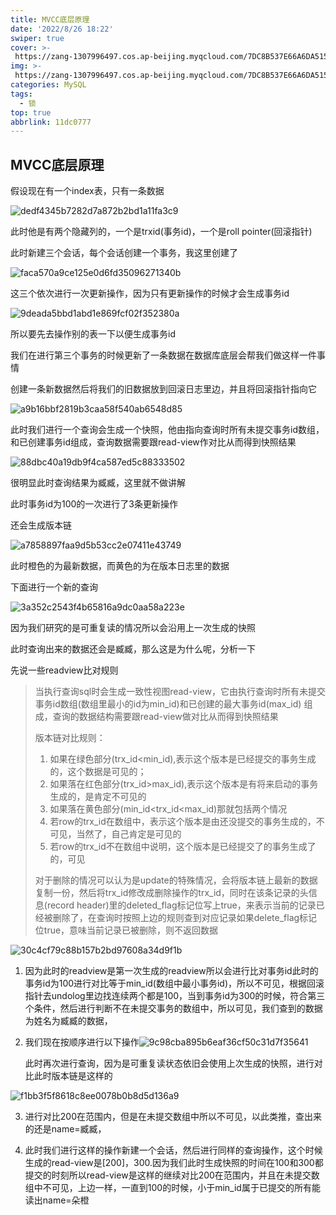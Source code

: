 ```yaml
---
title: MVCC底层原理
date: '2022/8/26 18:22'
swiper: true
cover: >-
 https://zang-1307996497.cos.ap-beijing.myqcloud.com/7DC8B537E66A6DA5150D7C5B7EB4EDAB.jpg
img: >-
 https://zang-1307996497.cos.ap-beijing.myqcloud.com/7DC8B537E66A6DA5150D7C5B7EB4EDAB.jpg
categories: MySQL
tags:
  - 锁
top: true
abbrlink: 11dc0777
---
```


## MVCC底层原理

假设现在有一个index表，只有一条数据

![dedf4345b7282d7a872b2bd1a11fa3c9](https://zangzang.oss-cn-beijing.aliyuncs.com/img/dedf4345b7282d7a872b2bd1a11fa3c9.png)

此时他是有两个隐藏列的，一个是trxid(事务id)，一个是roll pointer(回滚指针)

此时新建三个会话，每个会话创建一个事务，我这里创建了

![faca570a9ce125e0d6fd35096271340b](https://zangzang.oss-cn-beijing.aliyuncs.com/img/faca570a9ce125e0d6fd35096271340b.png)

这三个依次进行一次更新操作，因为只有更新操作的时候才会生成事务id

![9deada5bbd1abd1e869fcf02f352380a](https://zangzang.oss-cn-beijing.aliyuncs.com/img/9deada5bbd1abd1e869fcf02f352380a.png)

所以要先去操作别的表一下以便生成事务id

我们在进行第三个事务的时候更新了一条数据在数据库底层会帮我们做这样一件事情

创建一条新数据然后将我们的旧数据放到回滚日志里边，并且将回滚指针指向它

![a9b16bbf2819b3caa58f540ab6548d85](https://zangzang.oss-cn-beijing.aliyuncs.com/img/a9b16bbf2819b3caa58f540ab6548d85.png)

此时我们进行一个查询会生成一个快照，他由指向查询时所有未提交事务id数组，和已创建事务id组成，查询数据需要跟read-view作对比从而得到快照结果

![88dbc40a19db9f4ca587ed5c88333502](https://zangzang.oss-cn-beijing.aliyuncs.com/img/88dbc40a19db9f4ca587ed5c88333502.png)

很明显此时查询结果为臧臧，这里就不做讲解

此时事务id为100的一次进行了3条更新操作

还会生成版本链

![a7858897faa9d5b53cc2e07411e43749](https://zangzang.oss-cn-beijing.aliyuncs.com/img/a7858897faa9d5b53cc2e07411e43749.png)

此时橙色的为最新数据，而黄色的为在版本日志里的数据

下面进行一个新的查询

![3a352c2543f4b65816a9dc0aa58a223e](https://zangzang.oss-cn-beijing.aliyuncs.com/img/3a352c2543f4b65816a9dc0aa58a223e.png)

因为我们研究的是可重复读的情况所以会沿用上一次生成的快照

此时查询出来的数据还会是臧臧，那么这是为什么呢，分析一下

先说一些readview比对规则

>当执行查询sql时会生成一致性视图read-view，它由执行查询时所有未提交事务id数组(数组里最小的id为min_id)和已创建的最大事务id(max_id) 组成，查询的数据结构需要跟read-view做对比从而得到快照结果
>
>版本链对比规则：
>
>1. 如果在绿色部分(trx_id<min_id),表示这个版本是已经提交的事务生成的，这个数据是可见的；
>2. 如果落在红色部分(trx_id>max_id),表示这个版本是有将来启动的事务生成的，是肯定不可见的
>3. 如果落在黄色部分(min_id<trx_id<max_id)那就包括两个情况
> 4. 若row的trx_id在数组中，表示这个版本是由还没提交的事务生成的，不可见，当然了，自己肯定是可见的
> 5. 若row的trx_id不在数组中说明，这个版本是已经提交了的事务生成了的，可见
>
>对于删除的情况可以认为是update的特殊情况，会将版本链上最新的数据复制一份，然后将trx_id修改成删除操作的trx_id，同时在该条记录的头信息(record header)里的deleted_flag标记位写上true，来表示当前的记录已经被删除了，在查询时按照上边的规则查到对应记录如果delete_flag标记位true，意味当前记录已被删除，则不返回数据

![30c4cf79c88b157b2bd97608a34d9f1b](https://zangzang.oss-cn-beijing.aliyuncs.com/img/30c4cf79c88b157b2bd97608a34d9f1b.png)

1. 因为此时的readview是第一次生成的readview所以会进行比对事务id此时的事务id为100进行对比等于min_id(数组中最小事务id)，所以不可见，根据回滚指针去undolog里边找连续两个都是100，当到事务id为300的时候，符合第三个条件，然后进行判断不在未提交事务的数组中，所以可见，我们查到的数据为姓名为臧臧的数据，

2. 我们现在按顺序进行以下操作![9c98cba895b6eaf36cf50c31d7f35641](https://zangzang.oss-cn-beijing.aliyuncs.com/img/9c98cba895b6eaf36cf50c31d7f35641.png)

   此时再次进行查询，因为是可重复读状态依旧会使用上次生成的快照，进行对比此时版本链是这样的

![f1bb3f5f8618c8ee0078b0b8d5d136a9](https://zangzang.oss-cn-beijing.aliyuncs.com/img/f1bb3f5f8618c8ee0078b0b8d5d136a9.png)

3. 进行对比200在范围内，但是在未提交数组中所以不可见，以此类推，查出来的还是name=臧臧，

4. 此时我们进行这样的操作新建一个会话，然后进行同样的查询操作，这个时候生成的read-view是[200]，300.因为我们此时生成快照的时间在100和300都提交的时刻所以read-view是这样的继续对比200在范围内，并且在未提交数组中不可见，上边一样，一直到100的时候，小于min_id属于已提交的所有能读出name=朵橙